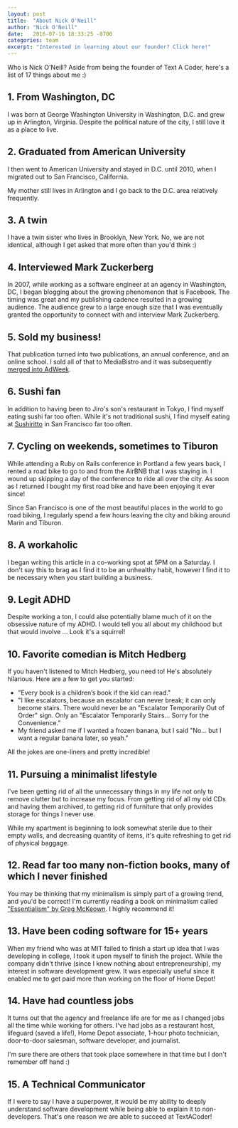 ```yaml
---
layout: post
title:  "About Nick O'Neill"
author: "Nick O'Neill"
date:   2016-07-16 18:33:25 -0700
categories: team
excerpt: "Interested in learning about our founder? Click here!"
---
```


Who is Nick O'Neill? Aside from being the founder of Text A Coder, here's a list of 17 things about me :)

## 1. From Washington, DC
I was born at George Washington University in Washington, D.C. and grew up in Arlington, Virginia. Despite the political nature of the city, I still love it as a place to live.

## 2. Graduated from American University
I then went to American University and stayed in D.C. until 2010, when I migrated out to San Francisco, California.

My mother still lives in Arlington and I go back to the D.C. area relatively frequently.

## 3. A twin
I have a twin sister who lives in Brooklyn, New York. No, we are not identical, although I get asked that more often than you'd think :)

## 4. Interviewed Mark Zuckerberg
In 2007, while working as a software engineer at an agency in Washington, DC, I began blogging about the growing phenomenon that is Facebook. The timing was great and my publishing cadence resulted in a growing audience. The audience grew to a large enough size that I was eventually granted the opportunity to connect with and interview Mark Zuckerberg.

## 5. Sold my business!
That publication turned into two publications, an annual conference, and an online school. I sold all of that to MediaBistro and it was subsequently [merged into AdWeek](http://www.adweek.com/socialtimes/).

## 6. Sushi fan
In addition to having been to Jiro's son's restaurant in Tokyo, I find myself eating sushi far too often. While it's not traditional sushi, I find myself eating at [Sushiritto](http://www.sushirrito.com/) in San Francisco far too often.

## 7. Cycling on weekends, sometimes to Tiburon
While attending a Ruby on Rails conference in Portland a few years back, I rented a road bike to go to and from the AirBNB that I was staying in. I wound up skipping a day of the conference to ride all over the city. As soon as I returned I bought my first road bike and have been enjoying it ever since!

Since San Francisco is one of the most beautiful places in the world to go road biking, I regularly spend a few hours leaving the city and biking around Marin and Tiburon.

## 8. A workaholic
I began writing this article in a co-working spot at 5PM on a Saturday. I don't say this to brag as I find it to be an unhealthy habit, however I find it to be necessary when you start building a business.

## 9. Legit ADHD
Despite working a ton, I could also potentially blame much of it on the obsessive nature of my ADHD. I would tell you all about my childhood but that would involve ... Look it's a squirrel!

## 10. Favorite comedian is Mitch Hedberg
If you haven't listened to Mitch Hedberg, you need to! He's absolutely hilarious. Here are a few to get you started:

- "Every book is a children’s book if the kid can read."
- "I like escalators, because an escalator can never break; it can only become stairs. There would never be an "Escalator Temporarily Out of Order" sign. Only an "Escalator Temporarily Stairs… Sorry for the Convenience."
- My friend asked me if I wanted a frozen banana, but I said "No… but I want a regular banana later, so yeah."

All the jokes are one-liners and pretty incredible!

## 11. Pursuing a minimalist lifestyle
I've been getting rid of all the unnecessary things in my life not only to remove clutter but to increase my focus. From getting rid of all my old CDs and having them archived, to getting rid of furniture that only provides storage for things I never use.

While my apartment is beginning to look somewhat sterile due to their empty walls, and decreasing quantity of items, it's quite refreshing to get rid of physical baggage.

## 12. Read far too many non-fiction books, many of which I never finished
You may be thinking that my minimalism is simply part of a growing trend, and you'd be correct! I'm currently reading a book on minimalism called ["Essentialism" by Greg McKeown](https://www.amazon.com/Essentialism-Disciplined-Pursuit-Greg-McKeown/dp/0804137382/). I highly recommend it!

## 13. Have been coding software for 15+ years
When my friend who was at MIT failed to finish a start up idea that I was developing in college, I took it upon myself to finish the project. While the company didn't thrive (since I knew nothing about entrepreneurship), my interest in software development grew. It was especially useful since it enabled me to get paid more than working on the floor of Home Depot!

## 14. Have had countless jobs
It turns out that the agency and freelance life are for me as I changed jobs all the time while working for others. I've had jobs as a restaurant host, lifeguard (saved a life!), Home Depot associate, 1-hour photo technician, door-to-door salesman, software developer, and journalist.

I'm sure there are others that took place somewhere in that time but I don't remember off hand :)

## 15. A Technical Communicator
If I were to say I have a superpower, it would be my ability to deeply understand software development while being able to explain it to non-developers. That's one reason we are able to succeed at TextACoder!
